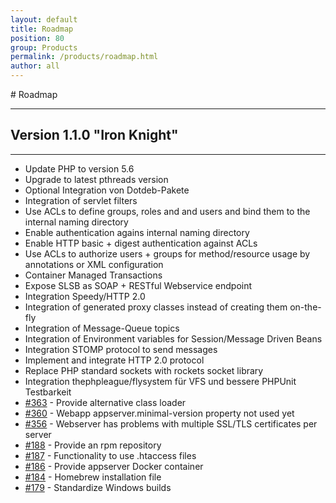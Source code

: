 ```yaml
---
layout: default
title: Roadmap
position: 80
group: Products
permalink: /products/roadmap.html
author: all
---
```


#<i class="fa fa-road"></i> Roadmap
***

## Version 1.1.0 "Iron Knight"
***
* Update PHP to version 5.6
* Upgrade to latest pthreads version
* Optional Integration von Dotdeb-Pakete
* Integration of servlet filters
* Use ACLs to define groups, roles and and users and bind them to the internal naming directory
* Enable authentication agains internal naming directory
* Enable HTTP basic + digest authentication against ACLs
* Use ACLs to authorize users + groups for method/resource usage by annotations or XML configuration
* Container Managed Transactions
* Expose SLSB as SOAP + RESTful Webservice  endpoint
* Integration Speedy/HTTP 2.0
* Integration of generated proxy classes instead of creating them on-the-fly
* Integration of Message-Queue topics
* Integration of Environment variables for Session/Message Driven Beans
* Integration STOMP protocol to send messages
* Implement and integrate HTTP 2.0 protocol
* Replace PHP standard sockets with rockets socket library
* Integration thephpleague/flysystem für VFS und bessere PHPUnit Testbarkeit
* [#363](<{{ "363" | prepend: site.github_issue }}>) - Provide alternative class loader
* [#360](<{{ "360" | prepend: site.github_issue }}>) - Webapp appserver.minimal-version property not used yet
* [#356](<{{ "356" | prepend: site.github_issue }}>) - Webserver has problems with multiple SSL/TLS certificates per server
* [#188](<{{ "188" | prepend: site.github_issue }}>) - Provide an rpm repository
* [#187](<{{ "187" | prepend: site.github_issue }}>) - Functionality to use .htaccess files
* [#186](<{{ "186" | prepend: site.github_issue }}>) - Provide appserver Docker container
* [#184](<{{ "184" | prepend: site.github_issue }}>) - Homebrew installation file
* [#179](<{{ "179" | prepend: site.github_issue }}>) - Standardize Windows builds